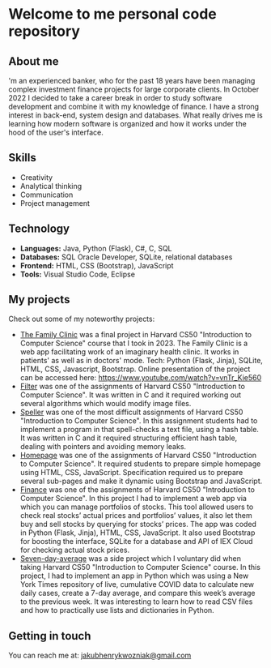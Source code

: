 # Welcome to me personal code repository
## About me
'm an experienced banker, who for the past 18 years have been managing complex investment finance projects for large corporate clients. 
In October 2022 I decided to take a career break in order to study software development and combine it with my knowledge of finance. 
I have a strong interest in back-end, system design and databases. What really drives me is learning how modern software is organized and how it works under the hood of the user's interface. 

## Skills
- Creativity
- Analytical thinking
- Communication
- Project management

## Technology
- **Languages:** Java, Python (Flask), C#, C, SQL
- **Databases:** SQL Oracle Developer, SQLite, relational databases
- **Frontend:** HTML, CSS (Bootstrap), JavaScript 
- **Tools:** Visual Studio Code, Eclipse

## My projects
Check out some of my noteworthy projects:
- [The Family Clinic](https://github.com/jhwozniak/Harvard-CS50/tree/main/project) was a final project in Harvard CS50 "Introduction to Computer Science" course that I took in 2023.  The Family Clinic is a web app facilitating work of an imaginary health clinic. It works in patients' as well as in doctors' mode. Tech: Python (Flask, Jinja), SQLite, HTML, CSS, Javascript, Bootstrap. Online presentation of the project can be accessed here: https://www.youtube.com/watch?v=vnTr_Kie560  
- [Filter](https://github.com/jhwozniak/Harvard-CS50/tree/main/filter-less) was one of the assignments of Harvard CS50 "Introduction to Computer Science". It was written in C and it required working out several algorithms which would modify image files.
- [Speller](https://github.com/jhwozniak/Harvard-CS50/tree/main/speller) was one of the most difficult assignments of Harvard CS50 "Introduction to Computer Science". In this assignment students had to implement a program in that spell-checks a text file, using a hash table. It was written in C and it required structuring efficient hash table, dealing with pointers and avoiding memory leaks.
- [Homepage](https://github.com/jhwozniak/Harvard-CS50/tree/main/homepage) was one of the assignments of Harvard CS50 "Introduction to Computer Science". It required students to prepare simple homepage using HTML, CSS, JavaScript. Specification required us to prepare several sub-pages and make it dynamic using Bootstrap and JavaScript.
- [Finance](https://github.com/jhwozniak/Harvard-CS50/tree/main/finance) was one of the assignments of Harvard CS50 "Introduction to Computer Science". In this project I had to implement a web app via which you can manage portfolios of stocks. This tool allowed users to check real stocks’ actual prices and portfolios’ values, it also let them buy and sell stocks by querying for stocks’ prices. The app was coded in Python (Flask, Jinja), HTML, CSS, JavaScript. It also used Bootstrap for boosting the interface, SQLite for a database and API of IEX Cloud for checking actual stock prices.
- [Seven-day-average](https://github.com/jhwozniak/Harvard-CS50/tree/main/seven-day-average) was a side project which I voluntary did when taking Harvard CS50 "Introduction to Computer Science" course. In this project, I had to implement an app in Python which was using a New York Times repository of live, cumulative COVID data to calculate new daily cases, create a 7-day average, and compare this week’s average to the previous week. It was interesting to learn how to read CSV files and how to practically use lists and dictionaries in Python.


## Getting in touch
You can reach me at: jakubhenrykwozniak@gmail.com





